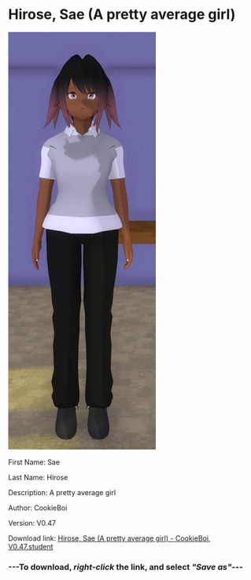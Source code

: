 # Hirose, Sae (A pretty average girl)

<img src="https://raw.githubusercontent.com/Arbiter1223/Daigaku-Gurashi-Custom-Students/master/Students/Files/Hirose%2C%20Sae%20(A%20pretty%20average%20girl).png" title="Hirose, Sae (A pretty average girl) - CookieBoi, V0.47">

First Name: Sae

Last Name: Hirose

Description: A pretty average girl

Author: CookieBoi

Version: V0.47

Download link: <a href="https://raw.githubusercontent.com/Arbiter1223/Daigaku-Gurashi-Custom-Students/master/Students/Files/Hirose%2C%20Sae%20(A%20pretty%20average%20girl)%20-%20CookieBoi%2C%20V0.47.student">Hirose, Sae (A pretty average girl) - CookieBoi, V0.47.student</a>

### ---**To download, _right-click_ the link, and select _"Save as"_**---
